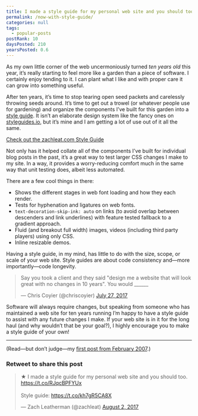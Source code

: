 ```yaml
---
title: I made a style guide for my personal web site and you should too.
permalink: /now-with-style-guide/
categories: null
tags:
  - popular-posts
postRank: 10
daysPosted: 210
yearsPosted: 0.6
---
```


As my own little corner of the web uncermoniously turned _ten years old_ this year, it’s really starting to feel more like a garden than a piece of software. I certainly enjoy tending to it. I can plant what I like and with proper care it can grow into something useful.

After ten years, it’s time to stop tearing open seed packets and carelessly throwing seeds around. It’s time to get out a trowel (or whatever people use for gardening) and organize the components I’ve built for this garden into a [style guide](/web/style-guide/). It isn’t an elaborate design system like the fancy ones on [styleguides.io](http://styleguides.io/), but it’s mine and I am getting a lot of use out of it all the same.

<p class="primarylink"><a href="/web/style-guide/">Check out the zachleat.com Style Guide</a></p>

Not only has it helped collate all of the components I’ve built for individual blog posts in the past, it’s a great way to test larger CSS changes I make to my site. In a way, it provides a worry-reducing comfort much in the same way that unit testing does, albeit less automated.

There are a few cool things in there:
* Shows the different stages in web font loading and how they each render.
* Tests for hyphenation and ligatures on web fonts.
* `text-decoration-skip-ink: auto` on links (to avoid overlap between descenders and link underlines) with feature tested fallback to a gradient approach.
* Fluid (and breakout full width) images, videos (including third party players) using only CSS.
* Inline resizable demos.

Having a style guide, in my mind, has little to do with the size, scope, or scale of your web site. Style guides are about code consistency and—more importantly—code longevity.

<blockquote class="twitter-tweet" data-lang="en"><p lang="en" dir="ltr">Say you took a client and they said &quot;design me a website that will look great with no changes in 10 years&quot;. You would ______</p>&mdash; Chris Coyier (@chriscoyier) <a href="https://twitter.com/chriscoyier/status/890650132143906820">July 27, 2017</a></blockquote>

Software will always require changes, but speaking from someone who has maintained a web site for ten years running I’m happy to have a style guide to assist with any future changes I make. If your web site is in it for the long haul (and why wouldn’t that be your goal?), I highly encourage you to make a style guide of your own!

---

<p class="caption">(Read—but don’t judge—my <a href="/web/checklist-for-web-applications/">first post from February 2007</a>.)</p>

<div class="retweettoshare">
	<h3 class="retweettoshare_title">Retweet to share this post</h3>
	<div class="retweettoshare_widget">
		<blockquote class="twitter-tweet" data-lang="en"><p lang="en" dir="ltr">★ I made a style guide for my personal web site and you should too. <a href="https://t.co/RJqcBPFYUx">https://t.co/RJqcBPFYUx</a><br><br>Style guide: <a href="https://t.co/kh7gR5CA8X">https://t.co/kh7gR5CA8X</a></p>&mdash; Zach Leatherman (@zachleat) <a href="https://twitter.com/zachleat/status/892719561191153664">August 2, 2017</a></blockquote>
	</div>
</div>
